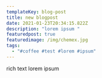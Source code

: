 ```yaml
---
templateKey: blog-post
title: new blogpost
date: 2021-01-23T20:34:15.822Z
description: "lorem ipsum "
featuredpost: true
featuredimage: /img/chemex.jpg
tags:
  - "#coffee #test #lorem #ipsum"
---
```

rich text lorem ipsum